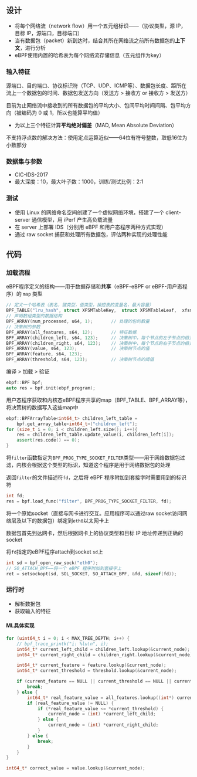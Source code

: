 ## 设计

* 将每个网络流（network flow）用一个五元组标识——（协议类型，源 IP，目标 IP，源端口，目标端口）
* 当有数据包（packet）新到达时，结合其所在网络流之前所有数据包的**上下文**，进行分析
* eBPF使用内置的哈希表为每个网络流存储信息（五元组作为key）

### 输入特征

源端口、目的端口、协议标识符（TCP、UDP、ICMP等）、数据包长度、距所在流上一个数据包的时间、数据包发送方向（发送方 > 接收方 or 接收方 > 发送方）

目前为止网络流中接收到的所有数据包的平均大小、包间平均时间间隔、包平均方向（被编码为 0 或 1，所以也能算平均值）

* 为以上三个特征计算**平均绝对偏差**（MAD, Mean Absolute Deviation）

不支持浮点数的解决方法：使用定点运算近似——64位有符号整数，取低16位为小数部分

### 数据集与参数

* CIC-IDS-2017
* 最大深度：10，最大叶子数：1000，训练/测试比例：2:1

### 测试

* 使用 Linux 的网络命名空间创建了一个虚拟网络环境，搭建了一个 client-server 通信模型，用 iPerf 产生高负载流量
* 在 server 上部署 IDS（分别用 eBPF 和用户态程序两种方式实现）
* 通过 raw socket 捕获和处理所有数据包，评估两种实现的处理性能



## 代码

### 加载流程

eBPF程序定义的结构——用于数据存储和**共享**（eBPF-eBPF or eBPF-用户态程序）的 `map` 类型

```c++
// 定义一个哈希表（表名，键类型，值类型，操控表的变量名，最大容量）
BPF_TABLE("lru_hash", struct XFSMTableKey,  struct XFSMTableLeaf,  xfsm_table,  10000);
// 声明数组类型的数据结构
BPF_ARRAY(num_processed, u64, 1);		// 处理的包的数量
// 决策树的参数
BPF_ARRAY(all_features, s64, 12);		// 特征数据
BPF_ARRAY(children_left, s64, 123);		// 决策树中，每个节点的左子节点的相关数据
BPF_ARRAY(children_right, s64, 123);	// 决策树中，每个节点的右子节点的相关数据
BPF_ARRAY(value, s64, 123);				// 决策树节点的值
BPF_ARRAY(feature, s64, 123);
BPF_ARRAY(threshold, s64, 123);			// 决策树节点的阈值
```



编译 > 加载 > 验证

```c++
ebpf::BPF bpf;
auto res = bpf.init(ebpf_program);
```



用户态程序获取和内核态eBPF程序共享的map（BPF_TABLE、BPF_ARRAY等），将决策树的数据写入这些map中

```c++
ebpf::BPFArrayTable<int64_t> children_left_table = 
    bpf.get_array_table<int64_t>("children_left");
for (size_t i = 0; i < children_left.size(); i++){
    res = children_left_table.update_value(i, children_left[i]);
    assert(res.code() == 0);
}
```



将`filter`函数指定为`BPF_PROG_TYPE_SOCKET_FILTER`类型——用于网络数据包过滤，内核会根据这个类型的标识，知道这个程序是用于网络数据包的处理

返回`filter`的文件描述符`fd`，之后将 eBPF 程序附加到套接字时需要用到的标识符

```c++
int fd;
res = bpf.load_func("filter", BPF_PROG_TYPE_SOCKET_FILTER, fd);
```



将一个原始socket（直接与网卡进行交互。应用程序可以通过raw socket访问网络层及以下的数据包）绑定到`eth0`以太网卡上

数据包首先到达网卡，然后根据网卡上的协议类型和目标 IP 地址传递到正确的socket

将`fd`指定的eBPF程序attach到socket `sd`上

```c++
int sd = bpf_open_raw_sock("eth0");
// SO_ATTACH_BPF——将一个 eBPF 程序附加到套接字上
ret = setsockopt(sd, SOL_SOCKET, SO_ATTACH_BPF, &fd, sizeof(fd));
```

### 运行时

* 解析数据包
* 获取输入的特征

#### ML具体实现

```c++
for (uint64_t i = 0; i < MAX_TREE_DEPTH; i++) {
    // bpf_trace_printk("i: %lu\n", i);
    int64_t* current_left_child = children_left.lookup(&current_node);
    int64_t* current_right_child = children_right.lookup(&current_node);

    int64_t* current_feature = feature.lookup(&current_node);
    int64_t* current_threshold = threshold.lookup(&current_node);

    if (current_feature == NULL || current_threshold == NULL || current_left_child == NULL || current_right_child == NULL || *current_left_child == TREE_LEAF) {
        break;
    } else {
        int64_t* real_feature_value = all_features.lookup((int*) current_feature);
        if (real_feature_value != NULL) {
            if (*real_feature_value <= *current_threshold) {
                current_node = (int) *current_left_child;
            } else {
                current_node = (int) *current_right_child;
            }
        } else {
            break;
        }
    }
}

int64_t* correct_value = value.lookup(&current_node);
```

